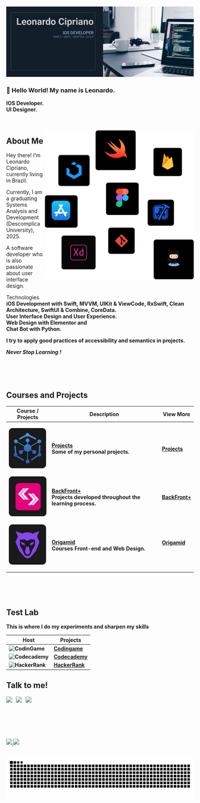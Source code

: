 ![Leonardo Cipriano](./img/banner-02.png)

### 👋 Hello World! My name is Leonardo. 



<b>IOS Developer.</b><br>
<b>UI Designer.</b>
<br><br><br>



<img src="./img/languages-02.svg" min-width="400" max-width="400" width="400" align="right" alt="badges languages">

## <b>About Me</b>

Hey there! I’m Leonardo Cipriano, currently living in Brazil.

Currently, I am a graduating Systems Analysis and Development (Descomplica University), 2025.

A software developer who is also passionate about user interface design.

Technologies</b><br>
<b>iOS Development with Swift, MVVM, UIKit & ViewCode, RxSwift, Clean Architecture, SwiftUI & Combine, CoreData.<br>
User Interface Design and User Experience.<br>
Web Design with Elementor and<br>
Chat Bot with Python.

<b>I try to apply good practices of accessibility and semantics in projects.</b>

<p><b>

  _Never Stop Learning
!_
</p></b>
<br><br><br>

## <b>Courses and Projects
</b>
<table>
  <thead>
    <tr>
      <th>Course / Projects</th>
      <th>Description</th>
      <th>View More</th>
    </tr>
  </thead>

  <tbody>
    <tr>
      <td>

![Projects](./img/Projects.svg)
      </td>
      <td>
       <b>[Projects](https://github.com/LeonardoCCipriano/courses/tree/main/projects)</b><br>
        Some of my personal projects.
      </td>
      <td>
        <b>[Projects](https://github.com/LeonardoCCipriano/courses/tree/main/projects)</b><br>
      </td>
    </tr>
    <tr>
      <td>
        ![BackFront+](./img/backfrontlogo.svg)
      </td>
      <td>
       <b>[BackFront+](https://github.com/LeonardoCCipriano/courses/tree/main/backfront+)</b><br>
        Projects developed throughout the learning process.
      </td>
      <td>
        <b>[BackFront+](https://github.com/LeonardoCCipriano/courses/tree/main/backfront)</b><br>
      </td>
    </tr>
    <tr>
      <td>
        
![Origamid](./img/origamid.svg)
      </td>
      <td>
        <b>[Origamid](https://github.com/LeonardoCCipriano/courses/tree/main/origamid)</b><br>
        Courses Front-end and Web Design.
      </td>
      <td>
       <b>[Origamid](https://github.com/LeonardoCCipriano/courses/tree/main/origamid)</b><br>
      
</table>
<br><br><br>


## <b>Test Lab</b>
<p>This is where I do my experiments and sharpen my skills</p>

|           Host          |                             Projects                         |
|                -              |                              -                               |
| ![CodinGame](https://img.shields.io/badge/coding%20ninjas-DD6620?style=for-the-badge&logo=codingninjas&logoColor=white)   | <b>[Codingame](https://www.codingame.com/profile/7f2bb34c4f6c0cb8e42f49d582a11d5c2150534)</b>  |
| ![Codecademy](https://img.shields.io/badge/Codecademy-FFF0E5?style=for-the-badge&logo=codecademy&logoColor=303347) | <b>[Codecademy](https://www.behance.net/leoccipriano/)</b>  |
| ![HackerRank](https://img.shields.io/badge/-Hackerrank-2EC866?style=for-the-badge&logo=HackerRank&logoColor=white) | <b>[HackerRank](https://www.hackerrank.com/leonardoc_cipri1?hr_r=1)</b>




  ##  <b>Talk to me!</b>
<div>

 
 <a href="mailto: leonardoccipriano@outlook.com"><img src="https://img.shields.io/badge/Email-leonardoccipriano@outlook.com-lightgrey?style=for-the-badge&logo=Gmail&logoColor=white"></a> &nbsp;
  <a href="https://www.linkedin.com/in/leonardoccipriano/" target="_blank"><img src="https://img.shields.io/badge/Linkedin-leonardoccipriano-blue?style=for-the-badge&logo=Linkedin&logoColor=white"></a> &nbsp;
  <a href="Loading portifolio" target="_blank"><img src="https://img.shields.io/badge/SITE-(loading)-black?style=for-the-badge"></a> &nbsp;

</div>
    
    
<br><br><br>

    
 ## <div align="center">
  <a href="https://github.com/LeonardoCCipriano">
  <img height="180em" src="https://github-readme-stats.vercel.app/api?username=LeonardoCCipriano&show_icons=true&theme=dracula&include_all_commits=true&count_private=true"/>
  <img height="180em" src="https://github-readme-stats.vercel.app/api/top-langs/?username=LeonardoCCipriano&layout=compact&langs_count=7&theme=dracula"/>
</div>
    <div style="display: inline_block"><br> </div>

    
![Snake animation](https://github.com/LeonardoCCipriano/leonardoCCipriano/blob/output/github-contribution-grid-snake.svg)

